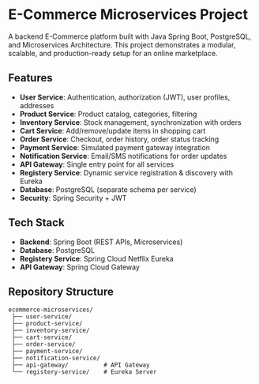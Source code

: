 # E-Commerce Microservices Project

A backend E-Commerce platform built with Java Spring Boot, PostgreSQL, and Microservices Architecture. This project demonstrates a modular, scalable, and production-ready setup for an online marketplace.

## Features

- **User Service**: Authentication, authorization (JWT), user profiles, addresses
- **Product Service**: Product catalog, categories, filtering
- **Inventory Service**: Stock management, synchronization with orders
- **Cart Service**: Add/remove/update items in shopping cart
- **Order Service**: Checkout, order history, order status tracking
- **Payment Service**: Simulated payment gateway integration
- **Notification Service**: Email/SMS notifications for order updates
- **API Gateway**: Single entry point for all services
- **Registery Service**: Dynamic service registration & discovery with Eureka
- **Database**: PostgreSQL (separate schema per service)
- **Security**: Spring Security + JWT

## Tech Stack

- **Backend**: Spring Boot (REST APIs, Microservices)
- **Database**: PostgreSQL
- **Registery Service**: Spring Cloud Netflix Eureka
- **API Gateway**: Spring Cloud Gateway

## Repository Structure

```
ecommerce-microservices/
 ├── user-service/
 ├── product-service/
 ├── inventory-service/
 ├── cart-service/
 ├── order-service/
 ├── payment-service/
 ├── notification-service/
 ├── api-gateway/          # API Gateway
 └── registery-service/    # Eureka Server
```
